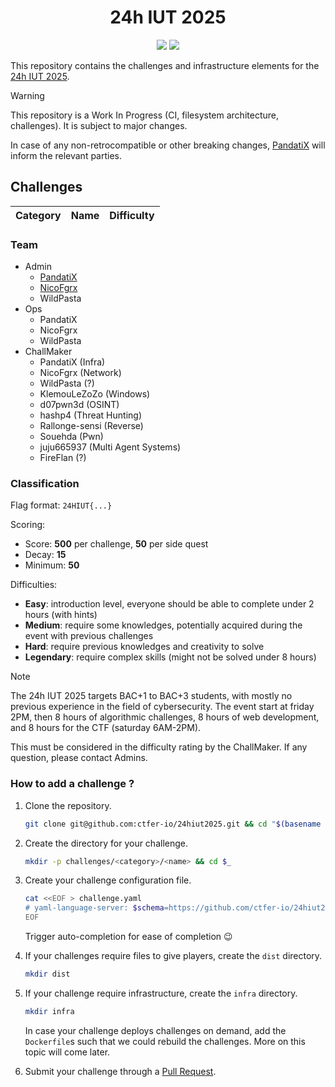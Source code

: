 <div align="center">
    <h1>24h IUT 2025</h1>
    <a href="https://discord.com/channels/1333366010232705097/1333366010753056831"><img src="https://img.shields.io/badge/discord-24hiut25-5865F2?style=for-the-badge&logo=discord"></a>
    <!--<a href=""><img src="https://img.shields.io/github/license/ctfer-io/24hiut2025?style=for-the-badge" alt="License"></a>-->
    <a href="https://github.com/ctfer-io/24hiut2025/blob/main/LICENSE"><img src="https://img.shields.io/badge/license-apache--2.0-green?style=for-the-badge"></a>
</div>

This repository contains the challenges and infrastructure elements for the [24h IUT 2025](https://24hinfo.iut.fr/).

> [!WARNING]
> This repository is a Work In Progress (CI, filesystem architecture, challenges). It is subject to major changes.
>
> In case of any non-retrocompatible or other breaking changes, [PandatiX](https://github.com/pandatix) will inform the relevant parties.

## Challenges

| Category | Name | Difficulty |
|---|---|---|

### Team

- Admin
  - [PandatiX](https://github.com/pandatix)
  - [NicoFgrx](https://github.com/NicoFgrx)
  - WildPasta
- Ops
  - PandatiX
  - NicoFgrx
  - WildPasta
- ChallMaker
  - PandatiX (Infra)
  - NicoFgrx (Network)
  - WildPasta (?)
  - KlemouLeZoZo (Windows)
  - d07pwn3d (OSINT)
  - hashp4 (Threat Hunting)
  - Rallonge-sensi (Reverse)
  - Souehda (Pwn)
  - juju665937 (Multi Agent Systems)
  - FireFlan (?)

### Classification

Flag format: `24HIUT{...}`

Scoring:
- Score: **500** per challenge, **50** per side quest
- Decay: **15**
- Minimum: **50**

Difficulties:
- **Easy**: introduction level, everyone should be able to complete under 2 hours (with hints)
- **Medium**: require some knowledges, potentially acquired during the event with previous challenges
- **Hard**: require previous knowledges and creativity to solve
- **Legendary**: require complex skills (might not be solved under 8 hours)

> [!NOTE]
> The 24h IUT 2025 targets BAC+1 to BAC+3 students, with mostly no previous experience in the field of cybersecurity.
> The event start at friday 2PM, then 8 hours of algorithmic challenges, 8 hours of web development, and 8 hours for the CTF (saturday 6AM-2PM).
>
> This must be considered in the difficulty rating by the ChallMaker. If any question, please contact Admins.

### How to add a challenge ?

1. Clone the repository.
    ```bash
    git clone git@github.com:ctfer-io/24hiut2025.git && cd "$(basename "$_" .git)"
    ```

2. Create the directory for your challenge.
    ```bash
    mkdir -p challenges/<category>/<name> && cd $_
    ```

3. Create your challenge configuration file.
    ```bash
    cat <<EOF > challenge.yaml
    # yaml-language-server: $schema=https://github.com/ctfer-io/24hiut2025/blob/main/schema.json
    EOF
    ```
    Trigger auto-completion for ease of completion :wink:

4. If your challenges require files to give players, create the `dist` directory.
    ```bash
    mkdir dist
    ```

5. If your challenge require infrastructure, create the `infra` directory.
    ```bash
    mkdir infra
    ```
    In case your challenge deploys challenges on demand, add the `Dockerfile`s such that we could rebuild the challenges.
    More on this topic will come later.

6. Submit your challenge through a [Pull Request](https://github.com/ctfer-io/24hiut2025/compare/main?template=challenge_pr.md).
